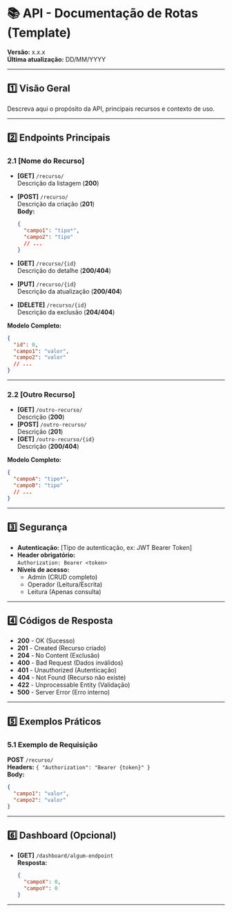 # 📚 API - Documentação de Rotas (Template)

**Versão:** x.x.x  
**Última atualização:** DD/MM/YYYY

---

## 1️⃣ Visão Geral

Descreva aqui o propósito da API, principais recursos e contexto de uso.

---

## 2️⃣ Endpoints Principais

### 2.1 [Nome do Recurso]

- **[GET]** `/recurso/`  
  Descrição da listagem (**200**)

- **[POST]** `/recurso/`  
  Descrição da criação (**201**)  
  **Body:**
  ```json
  {
    "campo1": "tipo*",
    "campo2": "tipo"
    // ...
  }
  ```

- **[GET]** `/recurso/{id}`  
  Descrição do detalhe (**200/404**)

- **[PUT]** `/recurso/{id}`  
  Descrição da atualização (**200/404**)

- **[DELETE]** `/recurso/{id}`  
  Descrição da exclusão (**204/404**)

**Modelo Completo:**
```json
{
  "id": 0,
  "campo1": "valor",
  "campo2": "valor"
  // ...
}
```

---

### 2.2 [Outro Recurso]

- **[GET]** `/outro-recurso/`  
  Descrição (**200**)
- **[POST]** `/outro-recurso/`  
  Descrição (**201**)
- **[GET]** `/outro-recurso/{id}`  
  Descrição (**200/404**)

**Modelo Completo:**
```json
{
  "campoA": "tipo*",
  "campoB": "tipo"
  // ...
}
```

---

## 3️⃣ Segurança

- **Autenticação:** [Tipo de autenticação, ex: JWT Bearer Token]
- **Header obrigatório:**  
  `Authorization: Bearer <token>`
- **Níveis de acesso:**
  - Admin (CRUD completo)
  - Operador (Leitura/Escrita)
  - Leitura (Apenas consulta)

---

## 4️⃣ Códigos de Resposta

- **200** - OK (Sucesso)
- **201** - Created (Recurso criado)
- **204** - No Content (Exclusão)
- **400** - Bad Request (Dados inválidos)
- **401** - Unauthorized (Autenticação)
- **404** - Not Found (Recurso não existe)
- **422** - Unprocessable Entity (Validação)
- **500** - Server Error (Erro interno)

---

## 5️⃣ Exemplos Práticos

### 5.1 Exemplo de Requisição

**POST** `/recurso/`  
**Headers:** `{ "Authorization": "Bearer {token}" }`  
**Body:**
```json
{
  "campo1": "valor",
  "campo2": "valor"
}
```

---

## 6️⃣ Dashboard (Opcional)

- **[GET]** `/dashboard/algum-endpoint`  
  **Resposta:**
  ```json
  {
    "campoX": 0,
    "campoY": 0
  }
  ```

---
